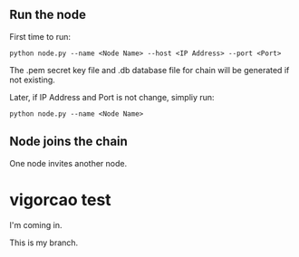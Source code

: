 
## Run the node

First time to run:

    python node.py --name <Node Name> --host <IP Address> --port <Port>

The .pem secret key file and .db database file for chain will be generated if not existing.

Later, if IP Address and Port is not change, simpliy run:

    python node.py --name <Node Name>

## Node joins the chain

One node invites another node.

# vigorcao test
I'm coming in. 

This is my branch.


